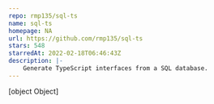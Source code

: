 ```yaml
---
repo: rmp135/sql-ts
name: sql-ts
homepage: NA
url: https://github.com/rmp135/sql-ts
stars: 548
starredAt: 2022-02-18T06:46:43Z
description: |-
    Generate TypeScript interfaces from a SQL database.
---
```


[object Object]
